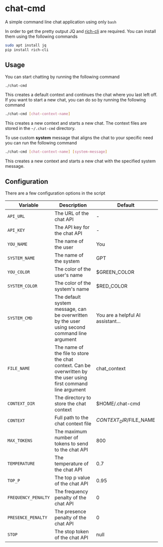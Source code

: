 # chat-cmd
A simple command line chat application using only `bash`

In order to get the pretty output JQ and [rich-cli](https://github.com/Textualize/rich-cli) are required. You can install them using the following commands
```bash
sudo apt install jq
pip install rich-cli
```

## Usage
You can start chatting by running the following command
```bash
./chat-cmd
```
This creates a default context and continues the chat where you last left off. If you want to start a new chat, you can do so by running the following command
```bash
./chat-cmd [chat-context-name]
```
This creates a new context and starts a new chat. The context files are stored in the `~/.chat-cmd` directory.

To use custom **system** message that aligns the chat to your specific need you can run the following command
```bash
./chat-cmd [chat-context-name] [system-message]
```
This creates a new context and starts a new chat with the specified system message.

## Configuration
There are a few configuration options in the script

| Variable            | Description                                                                                                      | Default                           |
|---------------------|------------------------------------------------------------------------------------------------------------------|-----------------------------------|
| `API_URL`           | The URL of the chat API                                                                                          | -                                 |
| `API_KEY`           | The API key for the chat API                                                                                     | -                                 |
| `YOU_NAME`          | The name of the user                                                                                             | You                               |
| `SYSTEM_NAME`       | The name of the system                                                                                           | GPT                               |
| `YOU_COLOR`         | The color of the user's name                                                                                     | $GREEN_COLOR                      |
| `SYSTEM_COLOR`      | The color of the system's name                                                                                   | $RED_COLOR                        |
| `SYSTEM_CMD`        | The default system message, can be overwritten by the user using second command line argument                    | You are a helpful AI assistant... |
| `FILE_NAME`         | The name of the file to store the chat context. Can be overwritten by the user using first command line argument | chat_context                      |
| `CONTEXT_DIR`       | The directory to store the chat context                                                                          | $HOME/.chat-cmd                   |
| `CONTEXT`           | Full path to the chat context file                                                                               | $CONTEXT_DIR/$FILE_NAME           |
| `MAX_TOKENS`        | The maximum number of tokens to send to the chat API                                                             | 800                               |
| `TEMPERATURE`       | The temperature of the chat API                                                                                  | 0.7                               |
| `TOP_P`             | The top p value of the chat API                                                                                  | 0.95                              |
| `FREQUENCY_PENALTY` | The frequency penalty of the chat API                                                                            | 0                                 |
| `PRESENCE_PENALTY`  | The presence penalty of the chat API                                                                             | 0                                 |
| `STOP`              | The stop token of the chat API                                                                                   | null                              |


